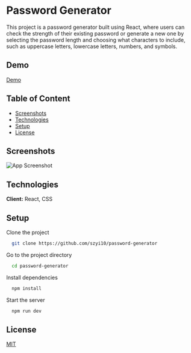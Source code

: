 
# Password Generator

This project is a password generator built using React, where users can check the strength of their existing password or generate a new one by selecting the password length and choosing what characters to include, such as uppercase letters, lowercase letters, numbers, and symbols.


## Demo

[Demo](https://password-generator-a75c3.web.app/)


## Table of Content
- [Screenshots](#screenshots)
- [Technologies](#Technologies)
- [Setup](#Setup)
- [License](#License)


## Screenshots

![App Screenshot](https://images2.imgbox.com/bd/54/M0xPDnNf_o.jpg)


## Technologies

**Client:** React, CSS



## Setup

Clone the project

```bash
  git clone https://github.com/szyi10/password-generator
```

Go to the project directory

```bash
  cd password-generator
```

Install dependencies

```bash
  npm install
```

Start the server

```bash
  npm run dev
```


## License

[MIT](https://choosealicense.com/licenses/mit/)

